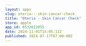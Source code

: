 ```yaml
---
layout: apps
slug: oteria---skin-cancer-check
title: "Oteria - Skin Cancer Check"
store: apple
app_id: 6532622055
date: 2024-11-01T15:05:11Z
published: 2024-07-17T07:00:00Z
---
```

